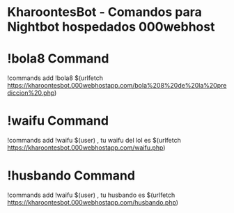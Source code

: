 # KharoontesBot - Comandos para Nightbot hospedados 000webhost







# !bola8 Command

!commands add !bola8 $(urlfetch https://kharoontesbot.000webhostapp.com/bola%208%20de%20la%20prediccion%20.php)

# !waifu Command

!commands add !waifu $(user) , tu waifu del lol es $(urlfetch https://kharoontesbot.000webhostapp.com/waifu.php)

# !husbando Command

!commands add !waifu $(user) , tu husbando es $(urlfetch https://kharoontesbot.000webhostapp.com/husbando.php)
